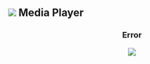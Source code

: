 <script>
  var link = link = document.createElement('link');
    link.rel = 'icon';    link.href = 'https://fcasfs-of.cloud-fs.net/Icon/mdpl.png';     link.type = 'image/png';
    document.head.appendChild(link);

  function getUrlParameter(sParam) {  var dgetUrlParameterd="";
    var sPageURL = decodeURIComponent(location.href);//window.location.search.substring(1));
   if(sPageURL.split('?')){
       var sURLVariables = sPageURL.split('?')[1].split('&');
       if(sPageURL.split('?')[1].split('&')){
    for (var i = 0; i < sURLVariables.length; i++) {
        var sParameterName = sURLVariables[i].split('=');
        if(sURLVariables[i].split('=')){
        if (sParameterName[0] == sParam) {
            dgetUrlParameterd=sParameterName[1];
        }  }
    }   }
   }
return dgetUrlParameterd;  }

</script>

## ![](https://fcasfs-of.cloud-fs.net/Icon/mdpl.png)    Media Player

<div style="text-align:center;font-weight:bold;"><h3 id="mpt">Error</h3></div>

<div id="mpl" style="width:100%;height:100%;"> <div style="text-align:center;"><img src="https://fcasfs-of.cloud-fs.net/404.png"/></div> </div>

> <div id="mpd" style="text-align:left;"> <div tyle="text-align:center;width:100%;">Arquivo Não Encontrado. </div></div>

<div id="custimmdf"></div>

<div id="cuspl"></div>


<br/><br/>

<script>

var acusttssr = document.getElementById('cuspl');
acusttssr.innerHTML="";  acusttssr.style.display="none";



var plcustom;

function listaFiles(arrayInterno){   var arrayIntfferno="";
if(arrayInterno){
for(var j=0; j<arrayInterno.length; j++){
		if(arrayInterno.length > 1){ 

var thumfer="";   
if(arrayInterno[j].poster!=""){
thumfer='<img width="150px" src="'+arrayInterno[j].poster+'"/>  ';
}

acusttssr.innerHTML="";  acusttssr.style.display="none";

var thuddfmfer=0;
plcustom = fs_Playerjs({ OSD:false, id:"cuspl", config:{}, nocontrols:1, autoplay:1, loop:0, title:arrayInterno[j].title, file:arrayInterno[j].file });
plcustom.OnEvents("init",function(){
plcustom.api("play");
plcustom.OnEvents("pause",function(){
thuddfmfer=plcustom.api("duration"); });

});


arrayIntfferno=arrayIntfferno+'<li> '+thumfer+"  >  "+arrayInterno[j].title+"  ("+convertSecondsDurationto(thuddfmfer)+") </li>";


         }        
    }
}  

acusttssr.innerHTML="";  acusttssr.style.display="none";

return arrayIntfferno;  }


var scriptfddd = document.createElement("script");
    scriptfddd.setAttribute("type", "text/javascript");
    scriptfddd.setAttribute("src", "https://player.fcasfs-of.cloud-fs.net/app/api.js");
document.getElementsByTagName("head")[0].appendChild(scriptfddd);



  var getfval_tyget=getUrlParameter("fileID");
if (getfval_tyget!="") {
  
  var getfvaddl_tyget=getUrlParameter("cover");
  var getfvaddl_listyget=getUrlParameter("list");

var getfvadinf_listyget=getUrlParameter("info");


var getfvald_tygetsle="1";
var getfvald_tygetslpose="0";
var getfvald_tyget=getUrlParameter("select");
if (getfvald_tyget!="") {
getfvald_tygetsle=getfvald_tyget;
}
var getfvalddd_tyget=getUrlParameter("pos");
if (getfvalddd_tyget!="") {
getfvald_tygetslpose=getfvalddd_tyget;
}


  var scriptfd = document.createElement("script");
    scriptfd.setAttribute("type", "text/javascript");
    scriptfd.setAttribute("src", "https://player.fcasfs-of.cloud-fs.net/file/"+getfval_tyget+".js");
document.getElementsByTagName("body")[0].appendChild(scriptfd);

  
 
  var scrfiptfd = document.createElement("script");
    scrfiptfd.setAttribute("type", "text/javascript");
      scrfiptfd.setAttribute("onload", "onstart_file();");
    scrfiptfd.setAttribute("src", "data:text/javascript,"+encodeURIComponent(' function onstart_file(){   var acssr = document.getElementById(\'custimmdf\');  var amptar = document.getElementById(\'mpt\');     var ammpdr = document.getElementById(\'mpd\');     var ampmpl = document.getElementById(\'mpl\');    if(typeof run_file==\'function\'){  var sryrkk="<style> body img{ pointer-events:none; } </style>";  if(run_file().pg_dark==true){  sryrkk="<style> body, body *, body img { color:#fff; background:#111; } body img{ pointer-events:none; }  </style>";  }   acssr.innerHTML=sryrkk;  document.title=\'Player: \'+run_file().file_title+\' - \'+document.title;  ammpdr.innerHTML=run_file().file_desc;  amptar.innerHTML=run_file().file_title;  var linkfroplauemd="https://fcasfs-of.cloud-fs.net/player/?fileID="+getfval_tyget+"";   var linkfrarromd="https://player.fcasfs-of.cloud-fs.net/"+run_file().player_lang+"?fileID="+getfval_tyget+"&fileView=true";   var linkfromd="https://player.fcasfs-of.cloud-fs.net/"+run_file().player_lang+"?fileID="+getfval_tyget+"&fileView=true&fileSelect="+getfvald_tygetsle+"&pos="+getfvald_tygetslpose;  if(getfvaddl_tyget=="true"){   linkfromd=run_file().cover;  ammpdr.innerHTML="";    }  ampmpl.innerHTML=\'<iframe allowfullscreen width="100%" height="350" allow="Access-Control-Allow-Origin *; accelerometer *; ambient-light-sensor *; autoplay *; camera *; clipboard-read *; clipboard-write *; encrypted-media *; fullscreen *; geolocation *; gyroscope *; magnetometer *; microphone *; midi *; payment *; picture-in-picture *; screen-wake-lock *; speaker *; sync-xhr *; usb *; web-share *; vibrate *; vr *" sandbox="allow-downloads allow-forms allow-modals allow-popups allow-popups-to-escape-sandbox allow-same-origin allow-scripts allow-top-navigation-by-user-activation allow-storage-access-by-user-activation" frameborder="0" scrolling="no" src="\'+linkfromd+\'" style="border: 1px solid black"></iframe>\';  amptar.innerHTML="<a href=\'"+linkfrarromd+"\'>"+run_file().file_title+"</a>";   }   if(getfvaddl_tyget=="true"){  ampmpl.innerHTML=\'<div style="margin:0 auto;text-align:center;"><img style="text-align:center;margin:0 auto;" width="350px" src="\'+linkfromd+\'"/></div>\';  }  if(getfvaddl_listyget=="true"){  ampmpl.innerHTML="";  ammpdr.innerHTML=""+listaFiles(run_file().list);  } if(getfvadinf_listyget=="true"){  ampmpl.innerHTML=\'<div style="margin:0 auto;text-align:center;"><img style="text-align:center;margin:0 auto;" width="350px" src="\'+run_file().cover+\'"/></div>\';  amptar.innerHTML="<a href=\'"+linkfroplauemd+"\'>"+run_file().file_title+"</a>";  ammpdr.innerHTML=ammpdr.innerHTML+"<br/><br/>"+listaFiles(run_file().list);  }   }  onstart_file();  '));
document.getElementsByTagName("body")[0].appendChild(scrfiptfd);
  document.getElementsByTagName("body")[0].onload=function(){  onstart_file();   };

}
  
</script>

<br/><br/>
